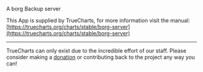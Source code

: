 A borg Backup server

This App is supplied by TrueCharts, for more information visit the manual: [https://truecharts.org/charts/stable/borg-server](https://truecharts.org/charts/stable/borg-server)

---

TrueCharts can only exist due to the incredible effort of our staff.
Please consider making a [donation](https://truecharts.org/sponsor) or contributing back to the project any way you can!
